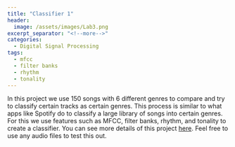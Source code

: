 ```yaml
---
title: "Classifier 1"
header:
  image: /assets/images/Lab3.png
excerpt_separator: "<!--more-->"
categories:
  - Digital Signal Processing
tags:
  - mfcc
  - filter banks
  - rhythm
  - tonality
---
```


In this project we use 150 songs with 6 different genres to compare and try to classify certain tracks as certain genres. This process is similar to what apps like Spotify do to classify a large library of songs into certain genres. For this we use features such as MFCC, filter banks, rhythm, and tonality to create a classifier. You can see more details of this project <a href="http://boulderpogoraids.tk/Tao_Jesse_Lab3">here</a>. Feel free to use any audio files to test this out. 
